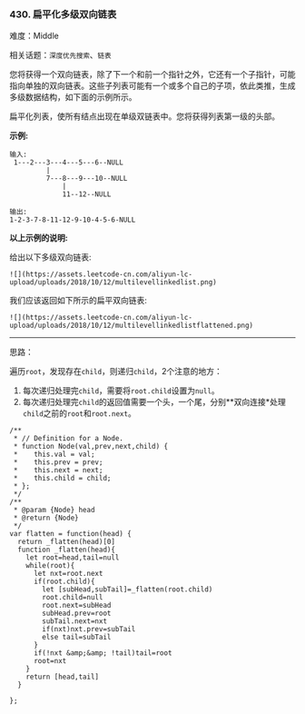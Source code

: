 ### 430. 扁平化多级双向链表

难度：Middle

相关话题：`深度优先搜索`、`链表`

您将获得一个双向链表，除了下一个和前一个指针之外，它还有一个子指针，可能指向单独的双向链表。这些子列表可能有一个或多个自己的子项，依此类推，生成多级数据结构，如下面的示例所示。



扁平化列表，使所有结点出现在单级双链表中。您将获得列表第一级的头部。







**示例:** 



```
输入:
 1---2---3---4---5---6--NULL
         |
         7---8---9---10--NULL
             |
             11--12--NULL

输出:
1-2-3-7-8-11-12-9-10-4-5-6-NULL
```






**以上示例的说明:** 



给出以下多级双向链表:



```
![](https://assets.leetcode-cn.com/aliyun-lc-upload/uploads/2018/10/12/multilevellinkedlist.png)
```






我们应该返回如下所示的扁平双向链表:



```
![](https://assets.leetcode-cn.com/aliyun-lc-upload/uploads/2018/10/12/multilevellinkedlistflattened.png)
```



-----

思路：

遍历`root`，发现存在`child`，则递归`child`，2个注意的地方：

1. 每次递归处理完`child`，需要将`root.child`设置为`null`。
2. 每次递归处理完`child`的返回值需要一个头，一个尾，分别**双向连接*处理`child`之前的`root`和`root.next`。

```
/**
 * // Definition for a Node.
 * function Node(val,prev,next,child) {
 *    this.val = val;
 *    this.prev = prev;
 *    this.next = next;
 *    this.child = child;
 * };
 */
/**
 * @param {Node} head
 * @return {Node}
 */
var flatten = function(head) {
  return _flatten(head)[0]
  function _flatten(head){
    let root=head,tail=null
    while(root){
      let nxt=root.next
      if(root.child){
        let [subHead,subTail]=_flatten(root.child)
        root.child=null
        root.next=subHead
        subHead.prev=root
        subTail.next=nxt
        if(nxt)nxt.prev=subTail
        else tail=subTail
      }
      if(!nxt &amp;&amp; !tail)tail=root
      root=nxt
    }    
    return [head,tail]
  }

};
```

